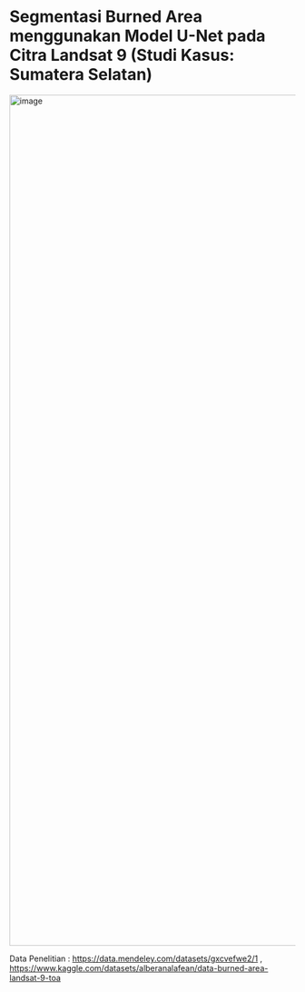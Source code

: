 # Segmentasi Burned Area menggunakan Model U-Net pada Citra Landsat 9 (Studi Kasus: Sumatera Selatan)
<img width="1500" alt="image" src="https://github.com/user-attachments/assets/b25110fa-c2e9-4824-b7b6-f42314a58ce4" />


Data Penelitian : https://data.mendeley.com/datasets/gxcvefwe2/1 , https://www.kaggle.com/datasets/alberanalafean/data-burned-area-landsat-9-toa

